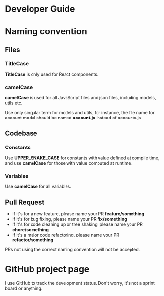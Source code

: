 # Developer Guide

# Naming convention

## Files

### TitleCase

**TitleCase** is only used for React components.

### camelCase

**camelCase** is used for all JavaScript files and json files, including models, utils etc.

Use only singular term for models and utils, for instance, the file name for account model should be named **account.js** instead of accounts.js

## Codebase

### Constants

Use **UPPER_SNAKE_CASE** for constants with value defined at compile time, and use **camelCase** for those with value computed at runtime.

### Variables

Use **camelCase** for all variables.

## Pull Request

- If it's for a new feature, please name your PR **feature/something**
- If it's for bug fixing, please name your PR **fix/something**
- If it's for code cleaning up or tree shaking, please name your PR **chore/something**
- If it's a major code refactoring, please name your PR **refactor/something**

PRs not using the correct naming convention will not be accepted.

# GitHub project page

I use GitHub to track the development status. Don't worry, it's not a sprint board or anything.
